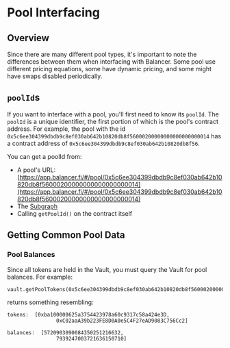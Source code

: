 # Pool Interfacing

## Overview

Since there are many different pool types, it's important to note the differences between them when interfacing with Balancer. Some pool use different pricing equations, some have dynamic pricing, and some might have swaps disabled periodically.&#x20;

## `poolId`s

If you want to interface with a pool, you'll first need to know its `poolId`. The `poolId` is a unique identifier, the first portion of which is the pool's contract address. For example, the pool with the id `0x5c6ee304399dbdb9c8ef030ab642b10820db8f56000200000000000000000014` has a contract address of `0x5c6ee304399dbdb9c8ef030ab642b10820db8f56`.&#x20;

You can get a poolId from:

* A pool's URL: [https://app.balancer.fi/#/pool/0x5c6ee304399dbdb9c8ef030ab642b10820db8f56000200000000000000000014](https://app.balancer.fi/#/pool/0x5c6ee304399dbdb9c8ef030ab642b10820db8f56000200000000000000000014)
* The [Subgraph](https://thegraph.com/hosted-service/subgraph/balancer-labs/balancer-v2)
* Calling `getPoolId()` on the contract itself

## Getting Common Pool Data

### Pool Balances

Since all tokens are held in the Vault, you must query the Vault for pool balances. For example:

```
vault.getPoolTokens(0x5c6ee304399dbdb9c8ef030ab642b10820db8f56000200000000000000000014_
```

returns something resembling:

```
tokens:  [0xba100000625a3754423978a60c9317c58a424e3D,
                0xC02aaA39b223FE8D0A0e5C4F27eAD9083C756Cc2]
                
balances:  [5720903090084350251216632,
                7939247003721636150710]
```

